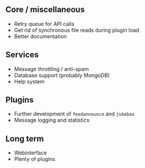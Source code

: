 ## Core / miscellaneous

* Retry queue for API calls
* Get rid of synchronous file reads during plugin load
* Better documentation

## Services

* Message throttling / anti-spam
* Database support (probably MongoDB)
* Help system

## Plugins

* Further development of `feedannounce` and `jukebox`
* Message logging and statistics

## Long term

* Webinterface
* Plenty of plugins
